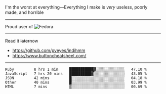 I'm the worst at everything—Everything I make is *very* useless, poorly made, and horrible

___
Proud user of ![Fedora](https://img.shields.io/badge/-Fedora-blue?style=flat-square&logo=fedora)

___
Read it <s>later</s>now
- https://github.com/pveyes/indihmm
- https://www.buttoncheatsheet.com/

___
<!--START_SECTION:waka-->
```text
Ruby         8 hrs 1 min     ███████████▓░░░░░░░░░░░░░   47.10 % 
JavaScript   7 hrs 20 mins   ██████████▓░░░░░░░░░░░░░░   43.05 % 
JSON         42 mins         █░░░░░░░░░░░░░░░░░░░░░░░░   04.18 % 
Other        40 mins         █░░░░░░░░░░░░░░░░░░░░░░░░   03.99 % 
HTML         7 mins          ▒░░░░░░░░░░░░░░░░░░░░░░░░   00.69 % 
```
<!--END_SECTION:waka-->
